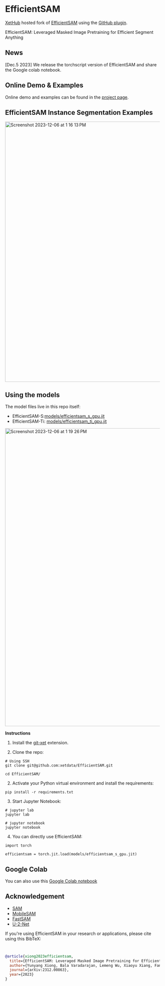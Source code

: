 # EfficientSAM

[XetHub](about.xethub.com) hosted fork of [EfficientSAM](https://github.com/yformer/EfficientSAM) using the [GitHub plugin](https://github.com/apps/xetdata).

EfficientSAM: Leveraged Masked Image Pretraining for Efficient Segment Anything

## News
[Dec.5 2023] We release the torchscript version of EfficientSAM and share the Google colab notebook.

## Online Demo & Examples
Online demo and examples can be found in the [project page](https://yformer.github.io/efficient-sam/).

## EfficientSAM Instance Segmentation Examples

<img width="848" alt="Screenshot 2023-12-06 at 1 16 13 PM" src="https://github.com/xetdata/EfficientSAM/assets/801507/6a4586e6-94cc-4eea-94e7-e78a6f57dcfe">


## Using the models

The model files live in this repo itself:

- EfficientSAM-S:[models/efficientsam_s_gpu.jit](models/efficientsam_s_gpu.jit)
- EfficientSAM-Ti: [models/efficientsam_ti_gpu.jit](models/efficientsam_ti_gpu.jit)

<img width="971" alt="Screenshot 2023-12-06 at 1 19 26 PM" src="https://github.com/xetdata/EfficientSAM/assets/801507/72374016-2b6f-4617-881a-9b7b45059a35">


**Instructions**

1. Install the [git-xet](https://xethub.com/assets/docs/getting-started/install) extension.

2. Clone the repo:

```
# Using SSH
git clone git@github.com:xetdata/EfficientSAM.git

cd EfficientSAM/
```

2. Activate your Python virtual environment and install the requirements:

```
pip install -r requirements.txt
```

3. Start Jupyter Notebook:

```
# jupyter lab
jupyter lab

# jupyter notebook
jupyter notebook
```

4. You can directly use EfficientSAM:

```
import torch

efficientsam = torch.jit.load(models/efficientsam_s_gpu.jit)
```

## Google Colab

You can also use this [Google Colab notebook](https://colab.research.google.com/drive/150dvh_lwbliC3020fWO9qASgy-so6sUZ?usp=sharing)


## Acknowledgement

+ [SAM](https://github.com/facebookresearch/segment-anything)
+ [MobileSAM](https://github.com/ChaoningZhang/MobileSAM)
+ [FastSAM](https://github.com/CASIA-IVA-Lab/FastSAM)
+ [U-2-Net](https://github.com/xuebinqin/U-2-Net)

If you're using EfficientSAM in your research or applications, please cite using this BibTeX:
```bibtex


@article{xiong2023efficientsam,
  title={EfficientSAM: Leveraged Masked Image Pretraining for Efficient Segment Anything},
  author={Yunyang Xiong, Bala Varadarajan, Lemeng Wu, Xiaoyu Xiang, Fanyi Xiao, Chenchen Zhu, Xiaoliang Dai, Dilin Wang, Fei Sun, Forrest Iandola, Raghuraman Krishnamoorthi, Vikas Chandra},
  journal={arXiv:2312.00863},
  year={2023}
}
```
